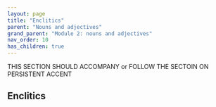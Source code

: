```yaml
---
layout: page
title: "Enclitics"
parent: "Nouns and adjectives"
grand_parent: "Module 2: nouns and adjectives"
nav_order: 10
has_children: true
---
```


THIS SECTION SHOULD ACCOMPANY or FOLLOW THE SECTOIN ON PERSISTENT ACCENT

## Enclitics



